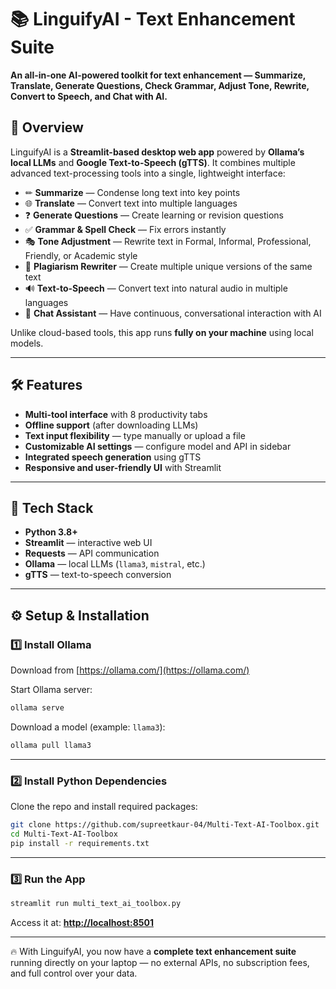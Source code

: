 # 📚 LinguifyAI - Text Enhancement Suite

**An all-in-one AI-powered toolkit for text enhancement — Summarize, Translate, Generate Questions, Check Grammar, Adjust Tone, Rewrite, Convert to Speech, and Chat with AI.**

## 🚀 Overview

LinguifyAI is a **Streamlit-based desktop web app** powered by **Ollama’s local LLMs** and **Google Text-to-Speech (gTTS)**.
It combines multiple advanced text-processing tools into a single, lightweight interface:

* ✏ **Summarize** — Condense long text into key points
* 🌐 **Translate** — Convert text into multiple languages
* ❓ **Generate Questions** — Create learning or revision questions
* ✅ **Grammar & Spell Check** — Fix errors instantly
* 🎭 **Tone Adjustment** — Rewrite text in Formal, Informal, Professional, Friendly, or Academic style
* 🔄 **Plagiarism Rewriter** — Create multiple unique versions of the same text
* 🔊 **Text-to-Speech** — Convert text into natural audio in multiple languages
* 🤖 **Chat Assistant** — Have continuous, conversational interaction with AI

Unlike cloud-based tools, this app runs **fully on your machine** using local models.

---

## 🛠 Features

* **Multi-tool interface** with 8 productivity tabs
* **Offline support** (after downloading LLMs)
* **Text input flexibility** — type manually or upload a file
* **Customizable AI settings** — configure model and API in sidebar
* **Integrated speech generation** using gTTS
* **Responsive and user-friendly UI** with Streamlit

---

## 📂 Tech Stack

* **Python 3.8+**
* **Streamlit** — interactive web UI
* **Requests** — API communication
* **Ollama** — local LLMs (`llama3`, `mistral`, etc.)
* **gTTS** — text-to-speech conversion

---

## ⚙️ Setup & Installation

### 1️⃣ Install Ollama

Download from [https://ollama.com/](https://ollama.com/)

Start Ollama server:

```bash
ollama serve
```

Download a model (example: `llama3`):

```bash
ollama pull llama3
```

---

### 2️⃣ Install Python Dependencies

Clone the repo and install required packages:

```bash
git clone https://github.com/supreetkaur-04/Multi-Text-AI-Toolbox.git
cd Multi-Text-AI-Toolbox
pip install -r requirements.txt
```

---

### 3️⃣ Run the App

```bash
streamlit run multi_text_ai_toolbox.py
```

Access it at: **[http://localhost:8501](http://localhost:8501)**

---

🔥 With LinguifyAI, you now have a **complete text enhancement suite** running directly on your laptop — no external APIs, no subscription fees, and full control over your data.

